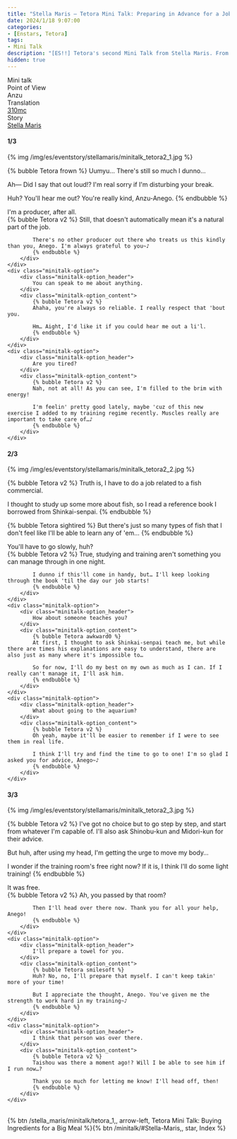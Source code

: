 ```yaml
---
title: "Stella Maris – Tetora Mini Talk: Preparing in Advance for a Job"
date: 2024/1/18 9:07:00
categories:
- [Enstars, Tetora]
tags:
- Mini Talk
description: "[ES!!] Tetora's second Mini Talk from Stella Maris. From Anzu's POV."
hidden: true
---
```

<div class="three-wrapper" style="--storyColor:#965e7d;--storyColor-rgb:150,94,125;--storyColor-h:326.8;--storyColor-s: 23%;--storyColor-l:47.8%;">
    <div class="info-area">
        <div class="info">
            <div class="info-item characters">
                <div class="label">
                    Mini talk
                </div>
                <div class="value">
								<a href="/categories/Enstars/Tetora" character="Tetora"></a>
                </div>
            </div>
            <div class="info-item one">
                <div class="label">
                    Point of View
                </div>
                <div class="value">
                    Anzu
                </div>
            </div>
            <div class="info-item two">
                <div class="label">
                    Translation
                </div>
                <div class="value">
                    <a href="/about">310mc</a>
                </div>
            </div>
            <div class="info-item three">
                <div class="label">
                   Story
                </div>
                <div class="value">
                    <a href="/stella_maris">Stella Maris</a>
                </div>
            </div>
        </div>
    </div>
</div>

<!-- more -->

#### <div mt="rare"></div> 1/3

{% img /img/es/eventstory/stellamaris/minitalk_tetora2_1.jpg %}

{% bubble Tetora frown %}
Uumyu… There's still so much I dunno…

Ah— Did I say that out loud!? I'm real sorry if I'm disturbing your break.

Huh? You'll hear me out? You're really kind, Anzu-Anego.
{% endbubble %}

<div class="minitalk" character="Anzu">
    <div class="minitalk-option">
        <div class="minitalk-option_header">
            I'm a producer, after all.
        </div>
        <div class="minitalk-option_content">
            {% bubble Tetora v2 %}
            Still, that doesn't automatically mean it's a natural part of the job.

            There's no other producer out there who treats us this kindly than you, Anego. I'm always grateful to you~♪
			{% endbubble %}
        </div>
    </div>
    <div class="minitalk-option">
        <div class="minitalk-option_header">
            You can speak to me about anything.
        </div>
        <div class="minitalk-option_content">
            {% bubble Tetora v2 %}
            Ahaha, you're always so reliable. I really respect that 'bout you.

            Hm… Aight, I'd like it if you could hear me out a li'l.
			{% endbubble %}
        </div>
    </div>
    <div class="minitalk-option">
        <div class="minitalk-option_header">
            Are you tired?
        </div>
        <div class="minitalk-option_content">
            {% bubble Tetora v2 %}
            Nah, not at all! As you can see, I'm filled to the brim with energy!

            I'm feelin' pretty good lately, maybe 'cuz of this new exercise I added to my training regime recently. Muscles really are important to take care of…♪
			{% endbubble %}
        </div>
    </div>
</div>

#### <div mt="rare"></div> 2/3

{% img /img/es/eventstory/stellamaris/minitalk_tetora2_2.jpg %}

{% bubble Tetora v2 %}
Truth is, I have to do a job related to a fish commercial.

I thought to study up some more about fish, so I read a reference book I borrowed from Shinkai-senpai.
{% endbubble %}

{% bubble Tetora sightired %}
But there's just so many types of fish that I don't feel like I'll be able to learn any of 'em…
{% endbubble %}

<div class="minitalk" character="Anzu">
    <div class="minitalk-option">
        <div class="minitalk-option_header">
            You'll have to go slowly, huh?
        </div>
        <div class="minitalk-option_content">
            {% bubble Tetora v2 %}
            True, studying and training aren't something you can manage through in one night.

            I dunno if this'll come in handy, but… I'll keep looking through the book 'til the day our job starts!
			{% endbubble %}
        </div>
    </div>
    <div class="minitalk-option">
        <div class="minitalk-option_header">
            How about someone teaches you?
        </div>
        <div class="minitalk-option_content">
            {% bubble Tetora awkward0 %}
            At first, I thought to ask Shinkai-senpai teach me, but while there are times his explanations are easy to understand, there are also just as many where it's impossible to…

            So for now, I'll do my best on my own as much as I can. If I really can't manage it, I'll ask him.
			{% endbubble %}
        </div>
    </div>
    <div class="minitalk-option">
        <div class="minitalk-option_header">
            What about going to the aquarium?
        </div>
        <div class="minitalk-option_content">
            {% bubble Tetora v2 %}
            Oh yeah, maybe it'll be easier to remember if I were to see them in real life.

            I think I'll try and find the time to go to one! I'm so glad I asked you for advice, Anego~♪
			{% endbubble %}
        </div>
    </div>
</div>

#### <div mt="rare"></div> 3/3

{% img /img/es/eventstory/stellamaris/minitalk_tetora2_3.jpg %}

{% bubble Tetora v2 %}
I've got no choice but to go step by step, and start from whatever I'm capable of. I'll also ask Shinobu-kun and Midori-kun for their advice.

But huh, after using my head, I'm getting the urge to move my body…

I wonder if the training room's free right now? If it is, I think I'll do some light training!
{% endbubble %}

<div class="minitalk" character="Anzu">
    <div class="minitalk-option">
        <div class="minitalk-option_header">
          It was free.
        </div>
        <div class="minitalk-option_content">
            {% bubble Tetora v2 %}
            Ah, you passed by that room?

            Then I'll head over there now. Thank you for all your help, Anego!
			{% endbubble %}
        </div>
    </div>
    <div class="minitalk-option">
        <div class="minitalk-option_header">
            I'll prepare a towel for you.
        </div>
        <div class="minitalk-option_content">
            {% bubble Tetora smilesoft %}
            Huh? No, no, I'll prepare that myself. I can't keep takin' more of your time!

            But I appreciate the thought, Anego. You've given me the strength to work hard in my training~♪
			{% endbubble %}
        </div>
    </div>
    <div class="minitalk-option">
        <div class="minitalk-option_header">
            I think that person was over there.
        </div>
        <div class="minitalk-option_content">
            {% bubble Tetora v2 %}
            Taishou was there a moment ago!? Will I be able to see him if I run now…?

            Thank you so much for letting me know! I'll head off, then!
			{% endbubble %}
        </div>
    </div>
</div>
<br>
<div toc>{% btn /stella_maris/minitalk/tetora_1,, arrow-left, Tetora Mini Talk: Buying Ingredients for a Big Meal %}{% btn /minitalk/#Stella-Maris,, star, Index %}</div>
